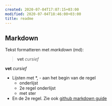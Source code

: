 ```yaml
---
created: 2020-07-04T17:07:15+03:00
modified: 2020-07-04T18:46:00+03:00
title: readme
---
```


## Markdown ##

Tekst formatteren met *markdown* (md):

> **vet**
> _cursief_

**vet**
_cursief_

* Lijsten met *, -  aan het begin van de regel
   - onderlijst
   - 2e regel onderlijst
   * met ster
* En de 2e regel.
Zie ook [github markdown guide](https://guides.github.com/features/mastering-markdown/)